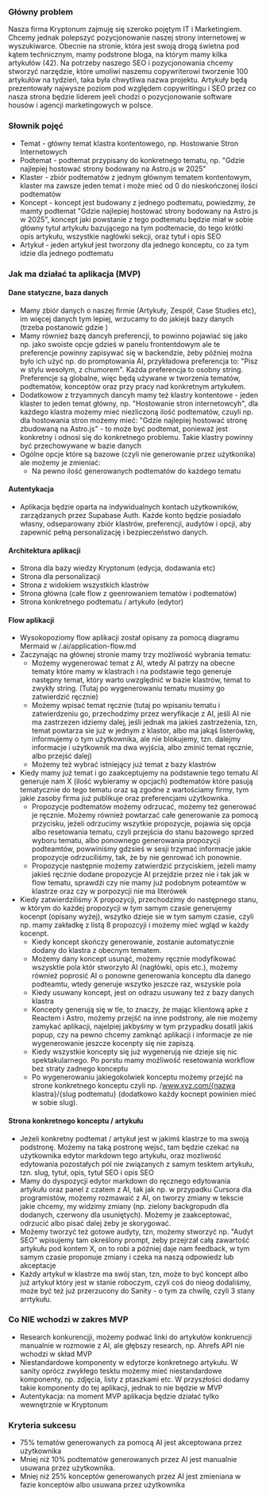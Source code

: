 ### Główny problem

Nasza firma Kryptonum zajmuję się szeroko pojętym IT i Marketingiem. Chcemy jednak polepszyć pozycjonowanie naszej strony internetowej w wyszukiwarce. Obecnie na stronie, która jest swoją drogą świetna pod kątem technicznym, mamy podstrone bloga, na którym mamy kilka artykułów (42). Na potrzeby naszego SEO i pozycjonowania chcemy stworzyć narzędzie, które umoliwi naszemu copywriterowi tworzenie 100 artykułów na tydzień, taka była chwytliwa nazwa projektu. Artykuły będą prezentowały najwysze poziom pod względem copywritingu i SEO przez co nasza strona będzie liderem jeeli chodzi o pozycjonowanie software housów i agencji marketingowych w polsce.

### Słownik pojęć

- Temat - główny temat klastra kontentowego, np. Hostowanie Stron Internetowych
- Podtemat - podtemat przypisany do konkretnego tematu, np. "Gdzie najlepiej hostować strony bodowany na Astro.js w 2025"
- Klaster - zbiór podtematów z jednym głównym tematem kontentowym, klaster ma zawsze jeden temat i może mieć od 0 do nieskończonej ilości podtematów
- Koncept - koncept jest budowany z jednego podtematu, powiedzmy, że mamty podtemat "Gdzie najlepiej hostować strony bodowany na Astro.js w 2025", koncept jaki powstanie z tego podtematu będzie miał w sobie główny tytuł artykułu bazującego na tym podtemacie, do tego krótki opis artykułu, wszystkie nagłówki sekcji, oraz tytuł i opis SEO
- Artykuł - jeden artykuł jest tworzony dla jednego konceptu, co za tym idzie dla jednego podtematu

### Jak ma działać ta aplikacja (MVP)

#### Dane statyczne, baza danych

- Mamy zbiór danych o naszej firmie (Artykuły, Zespół, Case Studies etc), im więcej danych tym lepiej, wrzucamy to do jakiejś bazy danych (trzeba postanowić gdzie )
- Mamy również bazę dancyh preferencji, to powinno pojawiać się jako np. jako swoiste opcje gdzieś w panelu frontentdowym ale te preferencje powinny zapisywać się w backendzie, żeby później można było ich użyć np. do promptowania AI, przykładowa preferencja to: "Pisz w stylu wesołym, z chumorem". Każda preferencja to osobny string. Preferencje są globalne, więc będą używane w tworzenia tematów, podtematów, konceptów oraz przy pracy nad konkretnym artykułem.
- Dodatkowow z trzyamnych dancyh mamy też klastry kontentowe - jeden klaster to jeden temat główny, np. "Hostowanie stron internetowcyh", dla każdego klastra możemy mieć niezliczoną ilość podtematów, czuyli np. dla hostowania stron możemy mieć: "Gdzie najlepiej hostować stronę zbudowaną na Astro.js" - to może być podtemat, ponieważ jest konkretny i odnosi się do konkretnego problemu. Takie klastry powinny być przechowywane w bazie danych
- Ogólne opcje które są bazowe (czyli nie generowanie przez użytkonika) ale możemy je zmieniać:
  - Na pewno ilość generowanych podtematów do każdego tematu

#### Autentykacja

- Aplikacja będzie oparta na indywidualnych kontach użytkowników, zarządzanych przez Supabase Auth. Każde konto będzie posiadało własny, odseparowany zbiór klastrów, preferencji, audytów i opcji, aby zapewnić pełną personalizację i bezpieczeństwo danych.

#### Architektura aplikacji

- Strona dla bazy wiedzy Kryptonum (edycja, dodawania etc)
- Strona dla personalizacji
- Strona z widokiem wszystkich klastrów
- Strona główna (całe flow z geenrowaniem tematów i podtematów)
- Strona konkretnego podtematu / artykuło (edytor)

#### Flow aplikacji

- Wysokopoziomy flow aplikacji został opisany za pomocą diagramu Mermaid w /.ai/application-flow.md
- Zaczynając na głównej stronie mamy trzy możliwość wybrania tematu:
  - Możemy wygenerować temat z AI, wtedy AI patrzy na obecne tematy które mamy w klastrach i na podstawie tego generuje następny temat, który warto uwzględnić w bazie klastrów, temat to zwykły string. (Tutaj po wygenerowaniu tematu musimy go zatwierdzić ręcznie)
  - Możemy wpisać temat ręcznie (tutaj po wpisaniu tematu i zatwierdzeniu go, przechodzimy przez weryfikacje z AI, jeśli AI nie ma zastrzezen idziemy dalej, jeśli jednak ma jakieś zastrzeżenia, tzn, temat powtarza sie już w jednym z klastór, albo ma jakąś listerówkę, informujemy o tym użytkownika, ale nie blokujemy, tzn. dalejmy informacje i użytkownik ma dwa wyjścia, albo zminić temat ręcznie, albo przejść dalej)
  - Możemy też wybrać istniejący już temat z bazy klastrów
- Kiedy mamy już temat i go zaakceptujemy na podstawnie tego tematu AI generuje nam X (ilość wybieramy w opcjach) podtematów które pasują tematycznie do tego tematu oraz są zgodne z wartościamy firmy, tym jakie zasoby firma już publikuje oraz preferencjami użytkownka.
  - Propozycje podtematów możemy odrzucać, możemy też generować je ręcznie. Możemy również powtarzać całe generowanie za pomocą przycisku, jeżeli odrzucimy wszytkie propozycje, pojawia się opcja albo resetowania tematu, czyli przejścia do stanu bazowego sprzed wyboru tematu, albo ponownego generowania propozycji podteamtów, powwiniśmy gdzsieś w sesji trzymać informacje jakie propozycje odrzuciliśmy, tak, że by nie genrować ich ponownie.
  - Propozycje następnie możemy zatwierdzić przyciskiem, jeżeli mamy jakieś ręcznie dodane propozycje AI przejdzie przez nie i tak jak w flow tematu, sprawdźi czy nie mamy już podobnym poteamtów w klastrze oraz czy w porpozycji nie ma literówek
- Kiedy zatwierdziliśmy X propozycji, przechodzimy do następnego stanu, w którym do każdej propozycji w tym samym czasie generujemy kocenpt (opisany wyżej), wszytko dzieje sie w tym samym czasie, czyli np. mamy zakładkę z listą 8 propozcyji i możemy mieć wgląd w każdy kocenpt.
  - Kiedy koncept skończy generowanie, zostanie automatycznie dodany do klastra z obecnym tematem.
  - Możemy dany koncept usunąć, możemy ręcznie modyfikować wszysktie pola któr stworzyło AI (nagłówki, opis etc.), możemy również poprosić AI o ponowne generowania konceptu dla danego podteamtu, wtedy generuje wszytko jeszcze raz, wszyskie pola
  - Kiedy usuwany koncept, jest on odrazu usuwany też z bazy danych klastra
  - Koncepty generują się w tle, to znaczy, że mając klientową apke z Reactem i Astro, możemy przejść na inne podstrony, ale nie możemy zamykać aplikacji, najelpiej jakbyśmy w tym przypadku dosatli jakiś popup, czy na pewno chcemy zamknąć aplikacji i informacje ze nie wygenerowanie jeszcze kocenpty się nie zapiszą.
  - Kiedy wszystkie koncepty się już wygenerują nie dzieje się nic spektakularnego. Po porstu mamy możliwość resetowania workflow bez straty zadnego konceptu
  - Po wygenerowaniu jakiegokolwiek konceptu możemy przejść na strone konkretnego konceptu czyli np. /www.xyz.com/{nazwa klastra}/{slug podtematu} (dodatkowo każdy kocnept powinien mieć w sobie slug).

#### Strona konkretnego konceptu / artykułu

- Jeżeli konkretny podtemat / artykuł jest w jakimś klastrze to ma swoją podstronę. Możemy na taką postronę wejsć, tam będzie czekać na użytkownika edytor markdown tego artykułu, oraz mozliwość edytowania pozostałych pól nie związanych z samym tesktem artykułu, tzn. slug, tytuł, opis, tytuł SEO i opis SEO
- Mamy do dyspozycji edytor markdown do ręcznego edytowania artykułu oraz panel z czatem z AI, tak jak np. w przypadku Cursora dla programistów, możemy rozmawaić z AI, on tworzy zmiany w tekscie jakie chcemy, my widzimy zmiany (np. zielony backgropudn dla dodanych, czerwony dla usuniętych). Możemy je zaakceptować, odrzucić albo pisać dalej żeby je skorygować.
- Możemy tworzyć też gotowe audyty, tzn, możemy stworzyć np. "Audyt SEO" wpisujemy tam określony prompt, żeby przejrzał całą zawartość artykułu pod kontem X, on to robi a później daje nam feedback, w tym samym czasie proponuje zmiany i czeka na naszą odpowiedz lub akceptacje
- Każdy artykuł w klastrze ma swój stan, tzn, może to być koncept albo już artykuł który jest w stanie roboczym, czyli coś do nieog dodaliśmy, może być też już przerzucony do Sanity - o tym za chwilę, czyli 3 stany arrtykułu.

### Co NIE wchodzi w zakres MVP

- Research konkurencjji, możemy podwać linki do artykułów konkruencji manualnie w rozmowie z AI, ale głębszy research, np. Ahrefs API nie wchodzi w skład MVP
- Niestandardowe komponenty w edytorze konkretnego artykułu. W sanity oprócz zwykłego tesktu możemy mieć niestandardowe komponenty, np. zdjęcia, listy z ptaszkami etc. W przyszłości dodamy takie komponenty do tej aplikacji, jednak to nie będzie w MVP
- Autentykacja: na moment MVP aplikacja będzie działać tylko wewnętrznie w Kryptonum

### Kryteria sukcesu

- 75% tematów generowanych za pomocą AI jest akceptowana przez użytkownika
- Mniej niż 10% podtematów generowanych przez AI jest manualnie usuwana przez użytkownika.
- Mniej niż 25% konceptów generowanych przez AI jest zmieniana w fazie konceptów albo usuwana przez użytkownika
